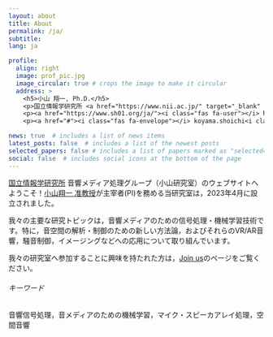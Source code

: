 ```yaml
---
layout: about
title: About
permalink: /ja/
subtitle: 
lang: ja

profile:
  align: right
  image: prof_pic.jpg
  image_circular: true # crops the image to make it circular
  address: >
    <h5>小山 翔一, Ph.D.</h5>
    <p>国立情報学研究所 <a href="https://www.nii.ac.jp/" target="_blank" rel="noopener noreferrer"><i class="fas fa-external-link-alt"></i></a> / 総合研究大学院大学 <a href="https://www.soken.ac.jp/" target="_blank" rel="noopener noreferrer"><i class="fas fa-external-link-alt"></i></a> 准教授</p>
    <p><a href="https://www.sh01.org/ja/"><i class="fas fa-user"></i> https://www.sh01.org/</a></p>
    <p><a href="#"><i class="fas fa-envelope"></i> koyama.shoichi<i class="fas fa-at"></i>ieee.org</a></p>

news: true  # includes a list of news items
latest_posts: false  # includes a list of the newest posts
selected_papers: false # includes a list of papers marked as "selected={true}"
social: false  # includes social icons at the bottom of the page
---
```


[国立情報学研究所](https://www.nii.ac.jp/) 音響メディア処理グループ（小山研究室）のウェブサイトへようこそ！[小山翔一 准教授](https://www.sh01.org/ja/)が主宰者(PI)を務める当研究室は，2023年4月に設立されました。

我々の主要な研究トピックは，音響メディアのための信号処理・機械学習技術です。特に，音空間の解析・制御のための新しい方法論，およびそれらのVR/AR音響，騒音制御，イメージングなどへの応用について取り組んでいます。

我々の研究室へ参加することに興味を持たれた方は，[Join us](ja/recruitment/)のページをご覧ください。

###### キーワード
音響信号処理，音メディアのための機械学習，マイク・スピーカアレイ処理，空間音響
